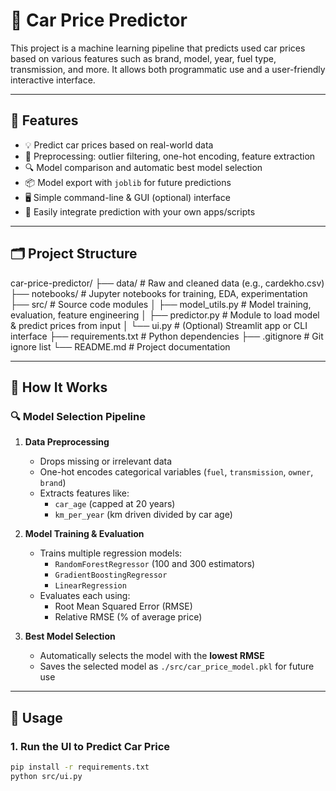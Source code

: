 # 🚗 Car Price Predictor

This project is a machine learning pipeline that predicts used car prices based on various features such as brand, model, year, fuel type, transmission, and more. It allows both programmatic use and a user-friendly interactive interface.

---

## 📌 Features

- 💡 Predict car prices based on real-world data
- 🧼 Preprocessing: outlier filtering, one-hot encoding, feature extraction
- 🔍 Model comparison and automatic best model selection
- 📦 Model export with `joblib` for future predictions
- 🖥️ Simple command-line & GUI (optional) interface
- 🧪 Easily integrate prediction with your own apps/scripts

---

## 🗂️ Project Structure

car-price-predictor/
├── data/                  # Raw and cleaned data (e.g., cardekho.csv)
├── notebooks/             # Jupyter notebooks for training, EDA, experimentation
├── src/                   # Source code modules
│   ├── model_utils.py     # Model training, evaluation, feature engineering
│   ├── predictor.py       # Module to load model & predict prices from input
│   └── ui.py              # (Optional) Streamlit app or CLI interface
├── requirements.txt       # Python dependencies
├── .gitignore             # Git ignore list
└── README.md              # Project documentation

---

## 🧠 How It Works

### 🔍 Model Selection Pipeline

1. **Data Preprocessing**
   - Drops missing or irrelevant data
   - One-hot encodes categorical variables (`fuel`, `transmission`, `owner`, `brand`)
   - Extracts features like:
     - `car_age` (capped at 20 years)
     - `km_per_year` (km driven divided by car age)

2. **Model Training & Evaluation**
   - Trains multiple regression models:
     - `RandomForestRegressor` (100 and 300 estimators)
     - `GradientBoostingRegressor`
     - `LinearRegression`
   - Evaluates each using:
     - Root Mean Squared Error (RMSE)
     - Relative RMSE (% of average price)

3. **Best Model Selection**
   - Automatically selects the model with the **lowest RMSE**
   - Saves the selected model as `./src/car_price_model.pkl` for future use

---

## 🧪 Usage

### 1. Run the UI to Predict Car Price

```bash
pip install -r requirements.txt
python src/ui.py

